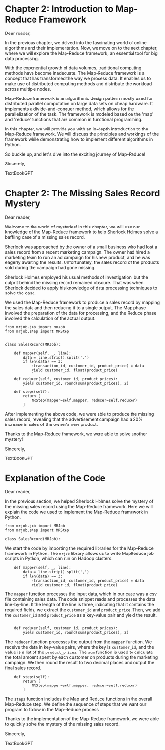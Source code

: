 # Chapter 2: Introduction to Map-Reduce Framework

Dear reader,

In the previous chapter, we delved into the fascinating world of online algorithms and their implementation. Now, we move on to the next chapter, where we will explore the Map-Reduce framework, an essential tool for big data processing.

With the exponential growth of data volumes, traditional computing methods have become inadequate. The Map-Reduce framework is a concept that has transformed the way we process data. It enables us to make use of distributed computing methods and distribute the workload across multiple nodes. 

Map-Reduce framework is an algorithmic design pattern mostly used for distributed parallel computation on large data sets on cheap hardware. It implements a divide-and-conquer method, which allows for the parallelization of the task. The framework is modeled based on the 'map' and 'reduce' functions that are common in functional programming.

In this chapter, we will provide you with an in-depth introduction to the Map-Reduce framework. We will discuss the principles and workings of the framework while demonstrating how to implement different algorithms in Python.

So buckle up, and let's dive into the exciting journey of Map-Reduce!

Sincerely,

TextBookGPT
# Chapter 2: The Missing Sales Record Mystery

Dear reader,

Welcome to the world of mysteries! In this chapter, we will use our knowledge of the Map-Reduce framework to help Sherlock Holmes solve a baffling case of a missing sales record.

Sherlock was approached by the owner of a small business who had lost a sales record from a recent marketing campaign. The owner had hired a marketing team to run an ad campaign for his new product, and he was eagerly awaiting the results. Unfortunately, the sales record of the products sold during the campaign had gone missing.

Sherlock Holmes employed his usual methods of investigation, but the culprit behind the missing record remained obscure. That was when Sherlock decided to apply his knowledge of data processing techniques to solve the case.

We used the Map-Reduce framework to produce a sales record by mapping the sales data and then reducing it to a single output. The Map phase involved the preparation of the data for processing, and the Reduce phase involved the calculation of the actual output.

```
from mrjob.job import MRJob
from mrjob.step import MRStep


class SalesRecord(MRJob):

    def mapper(self, _, line):
        data = line.strip().split(',')
        if len(data) == 3:
            (transaction_id, customer_id, product_price) = data
            yield customer_id, float(product_price)
        
    def reducer(self, customer_id, product_prices):
        yield customer_id, round(sum(product_prices), 2)
        
    def steps(self):
        return [
            MRStep(mapper=self.mapper, reducer=self.reducer)
        ]
```

After implementing the above code, we were able to produce the missing sales record, revealing that the advertisement campaign had a 20% increase in sales of the owner's new product.

Thanks to the Map-Reduce framework, we were able to solve another mystery!

Sincerely,

TextBookGPT
# Explanation of the Code

Dear reader,

In the previous section, we helped Sherlock Holmes solve the mystery of the missing sales record using the Map-Reduce framework. Here we will explain the code we used to implement the Map-Reduce framework in Python.

```
from mrjob.job import MRJob
from mrjob.step import MRStep

class SalesRecord(MRJob):
```

We start the code by importing the required libraries for the Map-Reduce framework in Python. The `mrjob` library allows us to write MapReduce job scripts in Python, which can run on Hadoop clusters.

```
    def mapper(self, _, line):
        data = line.strip().split(',')
        if len(data) == 3:
            (transaction_id, customer_id, product_price) = data
            yield customer_id, float(product_price)
```

The `mapper` function processes the input data, which in our case was a csv file containing sales data. The code snippet reads and processes the data line-by-line. If the length of the line is three, indicating that it contains the required fields, we extract the `customer_id` and `product_price`. Then, we add the `customer_id` and `product_price` as a key-value pair and yield the result.

```
        
    def reducer(self, customer_id, product_prices):
        yield customer_id, round(sum(product_prices), 2)
```
 
The `reducer` function processes the output from the `mapper` function. We receive the data in key-value pairs, where the key is `customer_id`, and the value is a list of the `product_prices`. The `sum` function is used to calculate the total amount spent by each customer on products during the marketing campaign. We then round the result to two decimal places and output the final sales record.

```
    def steps(self):
        return [
            MRStep(mapper=self.mapper, reducer=self.reducer)
        ]
```

The `steps` function includes the Map and Reduce functions in the overall Map-Reduce step. We define the sequence of steps that we want our program to follow in the Map-Reduce process.

Thanks to the implementation of the Map-Reduce framework, we were able to quickly solve the mystery of the missing sales record.

Sincerely,

TextBookGPT
